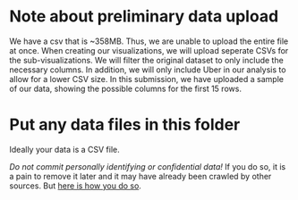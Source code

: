 # Note about preliminary data upload

We have a csv that is ~358MB. Thus, we are unable to upload the entire file at once. When creating our visualizations, we will upload seperate CSVs for the sub-visualizations. We will filter the original dataset to only include the necessary columns. In addition, we will only include Uber in our analysis to allow for a lower CSV size. In this submission, we have uploaded a sample of our data, showing the possible columns for the first 15 rows. 


# Put any data files in this folder

Ideally your data is a CSV file.

*Do not commit personally identifying or confidential data!*
If you do so, it is a pain to remove it later and it may have already been crawled by other sources. But [here is how you do so](https://help.github.com/en/github/authenticating-to-github/removing-sensitive-data-from-a-repository).
